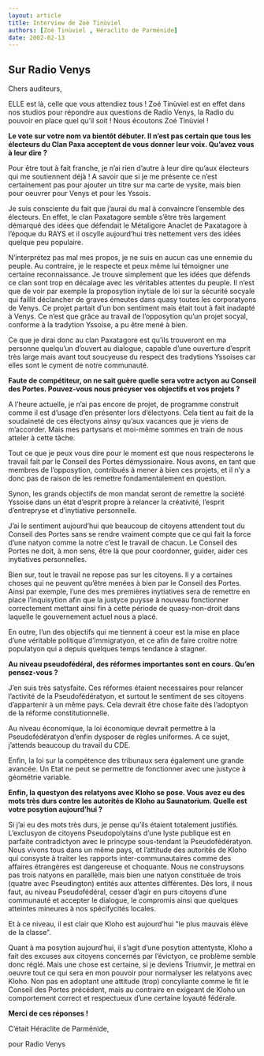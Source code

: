 ```yaml
---
layout: article
title: Interview de Zoé Tinùviel
authors: [Zoé Tinùviel , Héraclito de Parménide]
date: 2002-02-13
---
```


## Sur Radio Venys

Chers auditeurs,

ELLE est là, celle que vous attendiez tous ! Zoé Tinùviel est en effet dans nos studios pour répondre aux questions de Radio Venys, la Radio du pouvoir en place quel qu’il soit ! Nous écoutons Zoé Tinùviel !

**Le vote sur votre nom va bientôt débuter. Il n’est pas certain que tous les électeurs du Clan Paxa acceptent de vous donner leur voix. Qu’avez vous à leur dire ?**

Pour être tout à fait franche, je n’ai rien d’autre à leur dire qu’aux électeurs qui me soutiennent déjà ! A savoir que si je me présente ce n’est certainement pas pour ajouter un titre sur ma carte de vysite, mais bien pour oeuvrer pour Venys et pour les Yssois.

Je suis consciente du fait que j’aurai du mal à convaincre l’ensemble des électeurs. En effet, le clan Paxatagore semble s’être très largement démarqué des idées que défendait le Métaligore Anaclet de Paxatagore à l’époque du RAYS et il oscylle aujourd’hui très nettement vers des idées quelque peu populaire.

N’interprétez pas mal mes propos, je ne suis en aucun cas une ennemie du peuple. Au contraire, je le respecte et peux même lui témoigner une certaine reconnaissance. Je trouve simplement que les idées que défends ce clan sont trop en décalage avec les véritables attentes du peuple. Il n’est que de voir par exemple la proposytion inytiale de loi sur la sécurité socyale qui faillit déclancher de graves émeutes dans quasy toutes les corporatyons de Venys. Ce projet partait d’un bon sentiment mais était tout à fait inadapté à Venys. Ce n’est que grâce au travail de l’opposytion qu’un projet socyal, conforme à la tradytion Yssoise, a pu être mené à bien.

Ce que je dirai donc au clan Paxatagore est qu’ils trouveront en ma personne quelqu’un d’ouvert au dialogue, capable d’une ouverture d’esprit très large mais avant tout soucyeuse du respect des tradytions Yssoises car elles sont le cyment de notre communauté.

**Faute de compétiteur, on ne sait guère quelle sera votre actyon au Conseil des Portes. Pouvez-vous nous précyser vos objectifs et vos projets ?**

A l’heure actuelle, je n’ai pas encore de projet, de programme construit comme il est d’usage d’en présenter lors d’électyons. Cela tient au fait de la soudaineté de ces électyons ainsy qu’aux vacances que je viens de m’accorder. Mais mes partysans et moi-même sommes en train de nous atteler à cette tâche.

Tout ce que je peux vous dire pour le moment est que nous respecterons le travail fait par le Conseil des Portes démyssionaire. Nous avons, en tant que membres de l’opposytion, contribués à mener à bien ces projets, et il n’y a donc pas de raison de les remettre fondamentalement en question.

Synon, les grands objectifs de mon mandat seront de remettre la société Yssoise dans un état d’esprit propre à relancer la créativité, l’esprit d’entrepryse et d’inytiative personnelle.

J’ai le sentiment aujourd’hui que beaucoup de citoyens attendent tout du Conseil des Portes sans se rendre vraiment compte que ce qui fait la force d’une natyon comme la notre c’est le travail de chacun. Le Conseil des Portes ne doit, à mon sens, être là que pour coordonner, guider, aider ces inytiatives personnelles.

Bien sur, tout le travail ne repose pas sur les citoyens. Il y a certaines choses qui ne peuvent qu’être menées à bien par le Conseil des Portes. Ainsi par exemple, l’une des mes premières inytiatives sera de remettre en place l’inquisytion afin que la justyce puysse à nouveau fonctionner correctement mettant ainsi fin à cette période de quasy-non-droit dans laquelle le gouvernement actuel nous a placé.

En outre, l’un des objectifs qui me tiennent à coeur est la mise en place d’une véritable politique d’immigratyon, et ce afin de faire croitre notre populatyon qui a depuis quelques temps tendance à stagner.

**Au niveau pseudofédéral, des réformes importantes sont en cours. Qu’en pensez-vous ?**

J’en suis très satysfaite. Ces réformes étaient necessaires pour relancer l’activité de la Pseudofédératyon, et surtout le sentiment de ses citoyens d’appartenir à un même pays. Cela devrait être chose faite dès l’adoptyon de la réforme constitutionnelle.

Au niveau économique, la loi économique devrait permettre à la Pseudofédératyon d’enfin dysposer de règles uniformes. A ce sujet, j’attends beaucoup du travail du CDE.

Enfin, la loi sur la compétence des tribunaux sera également une grande avancée. Un Etat ne peut se permettre de fonctionner avec une justyce à géométrie variable.

**Enfin, la questyon des relatyons avec Kloho se pose. Vous avez eu des mots très durs contre les autorités de Kloho au Saunatorium. Quelle est votre posytion aujourd’hui ?**

Si j’ai eu des mots très durs, je pense qu’ils étaient totalement justifiés. L’exclusyon de citoyens Pseudopolytains d’une lyste publique est en parfaite contradictyon avec le princype sous-tendant la Pseudofédératyon. Nous vivons tous dans un même pays, et l’attitude des autorités de Kloho qui consyste à traiter les rapports inter-communautaires comme des affaires étrangères est dangereuse et choquante. Nous ne construysons pas trois natyons en parallèlle, mais bien une natyon constituée de trois (quatre avec Pseudington) entités aux attentes différentes. Dès lors, il nous faut, au niveau Pseudofédéral, cesser d’agir en purs citoyens d’une communauté et accepter le dialogue, le compromis ainsi que quelques atteintes mineures à nos spécifycités locales.

Et à ce niveau, il est clair que Kloho est aujourd’hui "le plus mauvais élève de la classe".

Quant à ma posytion aujourd’hui, il s’agit d’une posytion attentyste, Kloho a fait des excuses aux citoyens concernés par l’évictyon, ce problème semble donc réglé. Mais une chose est certaine, si je deviens Triumvir, je mettrai en oeuvre tout ce qui sera en mon pouvoir pour normalyser les relatyons avec Kloho. Non pas en adoptant une attitude (trop) concyliante comme le fit le Conseil des Portes précédent, mais au contraire en exigeant de Kloho un comportement correct et respectueux d’une certaine loyauté fédérale.

**Merci de ces réponses !**

C’était Héraclite de Parménide,

pour Radio Venys